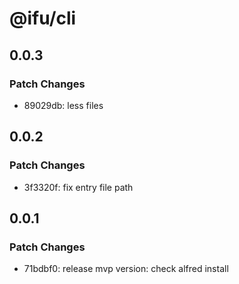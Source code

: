 # @ifu/cli

## 0.0.3

### Patch Changes

- 89029db: less files

## 0.0.2

### Patch Changes

- 3f3320f: fix entry file path

## 0.0.1

### Patch Changes

- 71bdbf0: release mvp version: check alfred install
